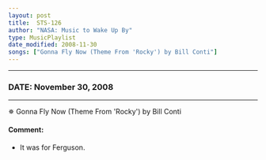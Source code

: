 ```yaml
---
layout: post
title:  STS-126
author: "NASA: Music to Wake Up By"
type: MusicPlaylist
date_modified: 2008-11-30
songs: ["Gonna Fly Now (Theme From 'Rocky') by Bill Conti"]
---
```


----
### DATE: November 30, 2008
----
✵ Gonna Fly Now (Theme From 'Rocky') by Bill Conti

#### Comment:
* It was for Ferguson.



<br/>
<center>
	<a target="_blank"
	   href="https://twitter.com/intent/tweet?hashtags=Space,NASA,Playlist,NASAWakeupCalls,SpaceProgram&text={{ page.author}}, '{{ page.songs.first }}' {{ page.title }}, {{ page.date | date: '%B %d, %Y' }}. {{ site.url }}{{ page.url }} @nasawakeupcalls">
	   <i class="fab fa-twitter" alt="Tweet this page" style="font-size: 1.3em;"></i>
	</a>
	&nbsp; 	<i class="fas fa-user-astronaut" style="font-size: 1.5em;"></i> &nbsp;
    <a type="amzn" search="'Gonna Fly Now (Theme From 'Rocky') by Bill Conti'" category="popular music">
        <i class="fab fa-amazon" style="font-size: 1.3em;"></i>
    </a>
</center>
